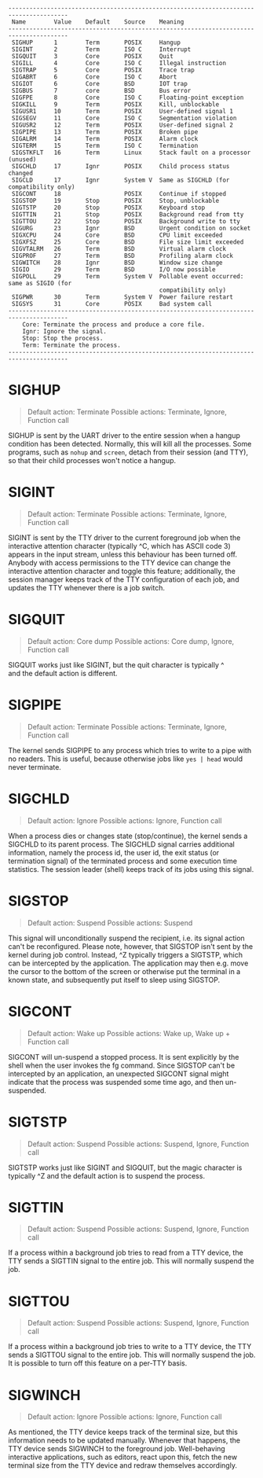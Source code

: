 ```text
---------------------------------------------------------------------------------------
 Name        Value    Default    Source    Meaning
---------------------------------------------------------------------------------------
 SIGHUP      1        Term       POSIX     Hangup
 SIGINT      2        Term       ISO C     Interrupt
 SIGQUIT     3        Core       POSIX     Quit
 SIGILL      4        Core       ISO C     Illegal instruction
 SIGTRAP     5        Core       POSIX     Trace trap
 SIGABRT     6        Core       ISO C     Abort
 SIGIOT      6        Core       BSD       IOT trap
 SIGBUS      7        core       BSD       Bus error
 SIGFPE      8        Core       ISO C     Floating-point exception
 SIGKILL     9        Term       POSIX     Kill, unblockable
 SIGUSR1     10       Term       POSIX     User-defined signal 1
 SIGSEGV     11       Core       ISO C     Segmentation violation
 SIGUSR2     12       Term       POSIX     User-defined signal 2
 SIGPIPE     13       Term       POSIX     Broken pipe
 SIGALRM     14       Term       POSIX     Alarm clock
 SIGTERM     15       Term       ISO C     Termination
 SIGSTKFLT   16       Term       Linux     Stack fault on a processor (unused)
 SIGCHLD     17       Ignr       POSIX     Child process status changed
 SIGCLD      17       Ignr       System V  Same as SIGCHLD (for compatibility only)
 SIGCONT     18                  POSIX     Continue if stopped
 SIGSTOP     19       Stop       POSIX     Stop, unblockable
 SIGTSTP     20       Stop       POSIX     Keyboard stop
 SIGTTIN     21       Stop       POSIX     Background read from tty
 SIGTTOU     22       Stop       POSIX     Background write to tty
 SIGURG      23       Ignr       BSD       Urgent condition on socket
 SIGXCPU     24       Core       BSD       CPU limit exceeded
 SIGXFSZ     25       Core       BSD       File size limit exceeded
 SIGVTALRM   26       Term       BSD       Virtual alarm clock
 SIGPROF     27       Term       BSD       Profiling alarm clock
 SIGWITCH    28       Ignr       BSD       Window size change
 SIGIO       29       Term       BSD       I/O now possible
 SIGPOLL     29       Term       System V  Pollable event occurred: same as SIGIO (for
                                           compatibility only)
 SIGPWR      30       Term       System V  Power failure restart
 SIGSYS      31       Core       POSIX     Bad system call
---------------------------------------------------------------------------------------
    Core: Terminate the process and produce a core file.
    Ignr: Ignore the signal.
    Stop: Stop the process.
    Term: Terminate the process.
---------------------------------------------------------------------------------------
```

# SIGHUP

> Default action: Terminate
> Possible actions: Terminate, Ignore, Function call

SIGHUP is sent by the UART driver to the entire session when a hangup
condition has been detected. Normally, this will kill all the
processes. Some programs, such as `nohup` and `screen`, detach from
their session (and TTY), so that their child processes won't notice a
hangup.

# SIGINT

> Default action: Terminate
> Possible actions: Terminate, Ignore, Function call

SIGINT is sent by the TTY driver to the current foreground job when
the interactive attention character (typically ^C, which has ASCII
code 3) appears in the input stream, unless this behaviour has been
turned off. Anybody with access permissions to the TTY device can
change the interactive attention character and toggle this feature;
additionally, the session manager keeps track of the TTY configuration
of each job, and updates the TTY whenever there is a job switch.

# SIGQUIT

> Default action: Core dump
> Possible actions: Core dump, Ignore, Function call

SIGQUIT works just like SIGINT, but the quit character is typically ^\
and the default action is different.

# SIGPIPE

> Default action: Terminate
> Possible actions: Terminate, Ignore, Function call

The kernel sends SIGPIPE to any process which tries to write to a pipe
with no readers. This is useful, because otherwise jobs like `yes | head`
would never terminate.

# SIGCHLD

> Default action: Ignore
> Possible actions: Ignore, Function call

When a process dies or changes state (stop/continue), the kernel sends
a SIGCHLD to its parent process. The SIGCHLD signal carries additional
information, namely the process id, the user id, the exit status (or
termination signal) of the terminated process and some execution time
statistics. The session leader (shell) keeps track of its jobs using
this signal.

# SIGSTOP

> Default action: Suspend
> Possible actions: Suspend

This signal will unconditionally suspend the recipient, i.e. its
signal action can't be reconfigured. Please note, however, that
SIGSTOP isn't sent by the kernel during job control. Instead, ^Z
typically triggers a SIGTSTP, which can be intercepted by the
application. The application may then e.g. move the cursor to the
bottom of the screen or otherwise put the terminal in a known state,
and subsequently put itself to sleep using SIGSTOP.

# SIGCONT

> Default action: Wake up
> Possible actions: Wake up, Wake up + Function call

SIGCONT will un-suspend a stopped process. It is sent explicitly by
the shell when the user invokes the fg command. Since SIGSTOP can't be
intercepted by an application, an unexpected SIGCONT signal might
indicate that the process was suspended some time ago, and then
un-suspended.

# SIGTSTP

> Default action: Suspend
> Possible actions: Suspend, Ignore, Function call

SIGTSTP works just like SIGINT and SIGQUIT, but the magic character is
typically ^Z and the default action is to suspend the process.

# SIGTTIN

> Default action: Suspend
> Possible actions: Suspend, Ignore, Function call

If a process within a background job tries to read from a TTY device,
the TTY sends a SIGTTIN signal to the entire job. This will normally
suspend the job.

# SIGTTOU

> Default action: Suspend
> Possible actions: Suspend, Ignore, Function call

If a process within a background job tries to write to a TTY device,
the TTY sends a SIGTTOU signal to the entire job. This will normally
suspend the job. It is possible to turn off this feature on a per-TTY
basis.

# SIGWINCH

> Default action: Ignore
> Possible actions: Ignore, Function call

As mentioned, the TTY device keeps track of the terminal size, but
this information needs to be updated manually. Whenever that happens,
the TTY device sends SIGWINCH to the foreground job. Well-behaving
interactive applications, such as editors, react upon this, fetch the
new terminal size from the TTY device and redraw themselves
accordingly.
